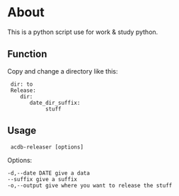 # About
This is a python script use for work & study python.

## Function
Copy and change a directory like this:

     dir: to
     Release:
        dir:
           date_dir_suffix:
                stuff


## Usage

     acdb-releaser [options]

Options:

    -d,--date DATE give a data
    --suffix give a suffix
    -o,--output give where you want to release the stuff


